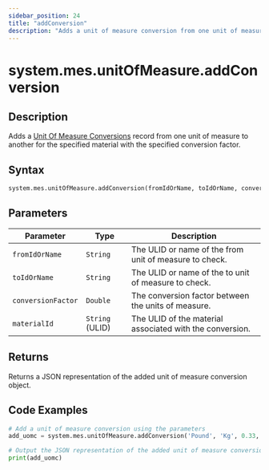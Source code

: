 ```yaml
---
sidebar_position: 24
title: "addConversion"
description: "Adds a unit of measure conversion from one unit of measure to another for the specified material with the specified conversion factor."
---
```


# system.mes.unitOfMeasure.addConversion

## Description

Adds a [Unit Of Measure Conversions](../../data-model/utility-models/unit-of-measure-model/unit-of-measure-conversion) record from one unit of measure to another for the specified material with the specified conversion factor.

## Syntax

```python
system.mes.unitOfMeasure.addConversion(fromIdOrName, toIdOrName, conversionFactor, materialId)
```

## Parameters

| Parameter          | Type            | Description                                              |
| ------------------ | --------------- | -------------------------------------------------------- |
| `fromIdOrName`     | `String`        | The ULID or name of the from unit of measure to check.   |
| `toIdOrName`       | `String`        | The ULID or name of the to unit of measure to check.     |
| `conversionFactor` | `Double`        | The conversion factor between the units of measure.      |
| `materialId`       | `String` (ULID) | The ULID of the material associated with the conversion. |

## Returns

Returns a JSON representation of the added unit of measure conversion object.

## Code Examples

```python
# Add a unit of measure conversion using the parameters
add_uomc = system.mes.unitOfMeasure.addConversion('Pound', 'Kg', 0.33, '01JCH3TP3Y-4B080WHN-MSR8RVP5')

# Output the JSON representation of the added unit of measure conversion
print(add_uomc)
```
